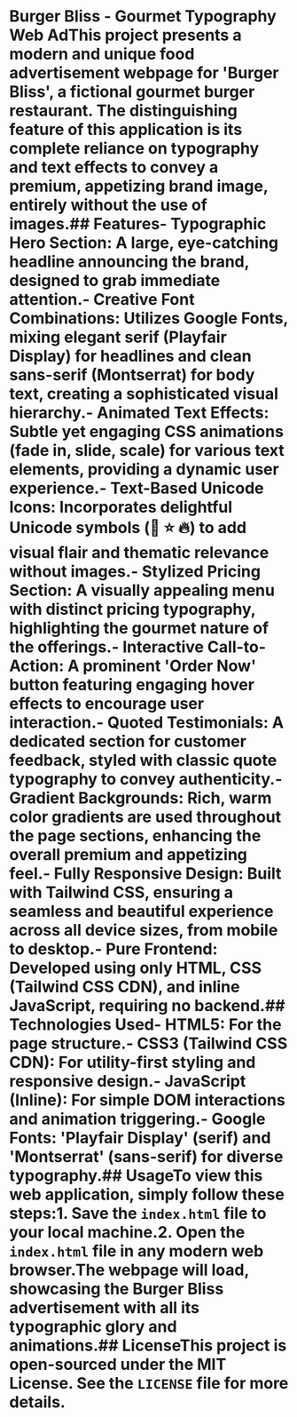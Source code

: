 # Burger Bliss - Gourmet Typography Web AdThis project presents a modern and unique food advertisement webpage for 'Burger Bliss', a fictional gourmet burger restaurant. The distinguishing feature of this application is its complete reliance on typography and text effects to convey a premium, appetizing brand image, entirely without the use of images.## Features- **Typographic Hero Section:** A large, eye-catching headline announcing the brand, designed to grab immediate attention.- **Creative Font Combinations:** Utilizes Google Fonts, mixing elegant serif (Playfair Display) for headlines and clean sans-serif (Montserrat) for body text, creating a sophisticated visual hierarchy.- **Animated Text Effects:** Subtle yet engaging CSS animations (fade in, slide, scale) for various text elements, providing a dynamic user experience.- **Text-Based Unicode Icons:** Incorporates delightful Unicode symbols (🍔 ⭐ 🔥) to add visual flair and thematic relevance without images.- **Stylized Pricing Section:** A visually appealing menu with distinct pricing typography, highlighting the gourmet nature of the offerings.- **Interactive Call-to-Action:** A prominent 'Order Now' button featuring engaging hover effects to encourage user interaction.- **Quoted Testimonials:** A dedicated section for customer feedback, styled with classic quote typography to convey authenticity.- **Gradient Backgrounds:** Rich, warm color gradients are used throughout the page sections, enhancing the overall premium and appetizing feel.- **Fully Responsive Design:** Built with Tailwind CSS, ensuring a seamless and beautiful experience across all device sizes, from mobile to desktop.- **Pure Frontend:** Developed using only HTML, CSS (Tailwind CSS CDN), and inline JavaScript, requiring no backend.## Technologies Used- **HTML5:** For the page structure.- **CSS3 (Tailwind CSS CDN):** For utility-first styling and responsive design.- **JavaScript (Inline):** For simple DOM interactions and animation triggering.- **Google Fonts:** 'Playfair Display' (serif) and 'Montserrat' (sans-serif) for diverse typography.## UsageTo view this web application, simply follow these steps:1. Save the `index.html` file to your local machine.2. Open the `index.html` file in any modern web browser.The webpage will load, showcasing the Burger Bliss advertisement with all its typographic glory and animations.## LicenseThis project is open-sourced under the MIT License. See the `LICENSE` file for more details.